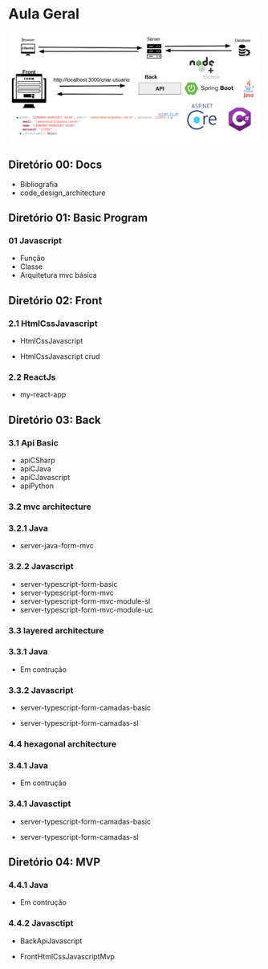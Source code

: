 # Aula Geral

![Diagrama](diagrama.png)

## Diretório 00: Docs

-   Bibliografia
-   code_design_architecture

## Diretório 01: Basic Program

### 01 Javascript

-   Função
-   Classe
-   Arquitetura mvc básica

## Diretório 02: Front

### 2.1 HtmlCssJavascript

-   HtmlCssJavascript

-   HtmlCssJavascript crud

### 2.2 ReactJs

-   my-react-app

## Diretório 03: Back

### 3.1 Api Basic

-   apiCSharp
-   apiCJava
-   apiCJavascript
-   apiPython

### 3.2 mvc architecture

### 3.2.1 Java

-   server-java-form-mvc

### 3.2.2 Javascript

-   server-typescript-form-basic
-   server-typescript-form-mvc
-   server-typescript-form-mvc-module-sl
-   server-typescript-form-mvc-module-uc

### 3.3 layered architecture

### 3.3.1 Java

-   Em contrução

### 3.3.2 Javascript

-   server-typescript-form-camadas-basic

-   server-typescript-form-camadas-sl

### 4.4 hexagonal architecture

### 3.4.1 Java

-   Em contrução

### 3.4.1 Javasctipt

-   server-typescript-form-camadas-basic

-   server-typescript-form-camadas-sl

## Diretório 04: MVP

### 4.4.1 Java

-   Em contrução

### 4.4.2 Javasctipt

-   BackApiJavascript

-   FrontHtmlCssJavascriptMvp
